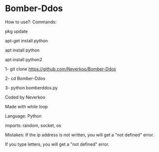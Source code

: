 # Bomber-Ddos
How to use?:
Commands:

pkg update

apt-get install python

apt install python 

apt install python2



1-  git clone https://github.com/Neverkoo/Bomber-Ddos 

2-  cd Bomber-Ddos

3-  python bomberddos.py

Coded by Neverkoo

Made with while loop

Language: Python

imports: random, socket, os

Mistakes:
If the ip address is not written, you will get a "not defined" error.

If you type letters, you will get a "not defined" error.
